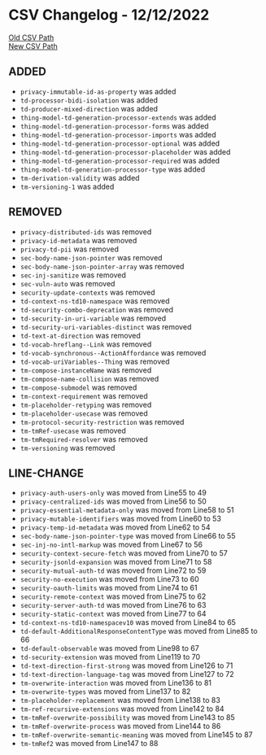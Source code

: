 
# CSV Changelog - 12/12/2022

[Old CSV Path](../../../../data/input_2022/TD/VAIMEE/VAIMEE.csv)  
[New CSV Path](../../../../../thingweb-playground/packages/assertions/assertions-csv/manual.csv)


## ADDED

- `privacy-immutable-id-as-property` was added
- `td-processor-bidi-isolation` was added
- `td-producer-mixed-direction` was added
- `thing-model-td-generation-processor-extends` was added
- `thing-model-td-generation-processor-forms` was added
- `thing-model-td-generation-processor-imports` was added
- `thing-model-td-generation-processor-optional` was added
- `thing-model-td-generation-processor-placeholder` was added
- `thing-model-td-generation-processor-required` was added
- `thing-model-td-generation-processor-type` was added
- `tm-derivation-validity` was added
- `tm-versioning-1` was added


## REMOVED

- `privacy-distributed-ids` was removed
- `privacy-id-metadata` was removed
- `privacy-td-pii` was removed
- `sec-body-name-json-pointer` was removed
- `sec-body-name-json-pointer-array` was removed
- `sec-inj-sanitize` was removed
- `sec-vuln-auto` was removed
- `security-update-contexts` was removed
- `td-context-ns-td10-namespace` was removed
- `td-security-combo-deprecation` was removed
- `td-security-in-uri-variable` was removed
- `td-security-uri-variables-distinct` was removed
- `td-text-at-direction` was removed
- `td-vocab-hreflang--Link` was removed
- `td-vocab-synchronous--ActionAffordance` was removed
- `td-vocab-uriVariables--Thing` was removed
- `tm-compose-instanceName` was removed
- `tm-compose-name-collision` was removed
- `tm-compose-submodel` was removed
- `tm-context-requirement` was removed
- `tm-placeholder-retyping` was removed
- `tm-placeholder-usecase` was removed
- `tm-protocol-security-restriction` was removed
- `tm-tmRef-usecase` was removed
- `tm-tmRequired-resolver` was removed
- `tm-versioning` was removed


## LINE-CHANGE

- `privacy-auth-users-only` was moved from Line55 to 49
- `privacy-centralized-ids` was moved from Line56 to 50
- `privacy-essential-metadata-only` was moved from Line58 to 51
- `privacy-mutable-identifiers` was moved from Line60 to 53
- `privacy-temp-id-metadata` was moved from Line62 to 54
- `sec-body-name-json-pointer-type` was moved from Line66 to 55
- `sec-inj-no-intl-markup` was moved from Line67 to 56
- `security-context-secure-fetch` was moved from Line70 to 57
- `security-jsonld-expansion` was moved from Line71 to 58
- `security-mutual-auth-td` was moved from Line72 to 59
- `security-no-execution` was moved from Line73 to 60
- `security-oauth-limits` was moved from Line74 to 61
- `security-remote-context` was moved from Line75 to 62
- `security-server-auth-td` was moved from Line76 to 63
- `security-static-context` was moved from Line77 to 64
- `td-context-ns-td10-namespacev10` was moved from Line84 to 65
- `td-default-AdditionalResponseContentType` was moved from Line85 to 66
- `td-default-observable` was moved from Line98 to 67
- `td-security-extension` was moved from Line119 to 70
- `td-text-direction-first-strong` was moved from Line126 to 71
- `td-text-direction-language-tag` was moved from Line127 to 72
- `tm-overwrite-interaction` was moved from Line136 to 81
- `tm-overwrite-types` was moved from Line137 to 82
- `tm-placeholder-replacement` was moved from Line138 to 83
- `tm-ref-recursive-extensions` was moved from Line142 to 84
- `tm-tmRef-overwrite-possibility` was moved from Line143 to 85
- `tm-tmRef-overwrite-process` was moved from Line144 to 86
- `tm-tmRef-overwrite-semantic-meaning` was moved from Line145 to 87
- `tm-tmRef2` was moved from Line147 to 88

